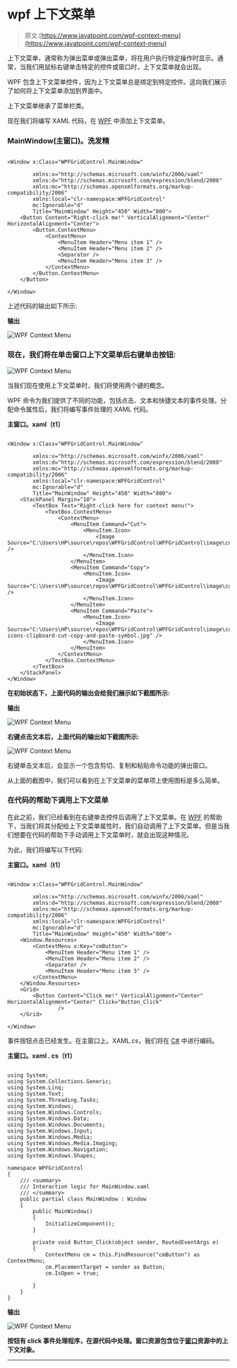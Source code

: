# wpf 上下文菜单

> 原文:[https://www.javatpoint.com/wpf-context-menu](https://www.javatpoint.com/wpf-context-menu)

上下文菜单，通常称为弹出菜单或弹出菜单，将在用户执行特定操作时显示。通常，当我们用鼠标右键单击特定的控件或窗口时，上下文菜单就会出现。

WPF 包含上下文菜单控件，因为上下文菜单总是绑定到特定控件。这向我们展示了如何将上下文菜单添加到界面中。

上下文菜单继承了菜单栏类。

现在我们将编写 XAML 代码，在 [WPF](https://www.javatpoint.com/wpf) 中添加上下文菜单。

### MainWindow(主窗口)。洗发精

```

<Window x:Class="WPFGridControl.MainWindow"

        xmlns:x="http://schemas.microsoft.com/winfx/2006/xaml"
        xmlns:d="http://schemas.microsoft.com/expression/blend/2008"
        xmlns:mc="http://schemas.openxmlformats.org/markup-compatibility/2006"
        xmlns:local="clr-namespace:WPFGridControl"
        mc:Ignorable="d"
        Title="MainWindow" Height="450" Width="800">
    <Button Content="Right-click me!" VerticalAlignment="Center" HorizontalAlignment="Center">
        <Button.ContextMenu>
            <ContextMenu>
                <MenuItem Header="Menu item 1" />
                <MenuItem Header="Menu item 2" />
                <Separator />
                <MenuItem Header="Menu item 3" />
            </ContextMenu>
        </Button.ContextMenu>
    </Button>

</Window>

```

上述代码的输出如下所示:

**输出**

![WPF Context Menu](img/2f59ca7b9fa448560d4967891a94f15c.png)

### 现在，我们将在单击窗口上下文菜单后右键单击按钮:

![WPF Context Menu](img/f5ab2372ec2126aad0939474853f3959.png)

当我们现在使用上下文菜单时，我们将使用两个键的概念。

WPF 命令为我们提供了不同的功能，包括点击、文本和快捷文本的事件处理。分配命令属性后，我们将编写事件处理的 XAML 代码。

**主窗口。xaml〔t1〕**

```

<Window x:Class="WPFGridControl.MainWindow"

        xmlns:x="http://schemas.microsoft.com/winfx/2006/xaml"
        xmlns:d="http://schemas.microsoft.com/expression/blend/2008"
        xmlns:mc="http://schemas.openxmlformats.org/markup-compatibility/2006"
        xmlns:local="clr-namespace:WPFGridControl"
        mc:Ignorable="d"
        Title="MainWindow" Height="450" Width="800">
    <StackPanel Margin="10">
        <TextBox Text="Right-click here for context menu!">
            <TextBox.ContextMenu>
                <ContextMenu>
                    <MenuItem Command="Cut">
                        <MenuItem.Icon>
                            <Image Source="C:\Users\HP\source\repos\WPFGridControl\WPFGridControl\image\cut.jpg" />
                        </MenuItem.Icon>
                    </MenuItem>
                    <MenuItem Command="Copy">
                        <MenuItem.Icon>
                            <Image Source="C:\Users\HP\source\repos\WPFGridControl\WPFGridControl\image\copy.jpg" />
                        </MenuItem.Icon>
                    </MenuItem>
                    <MenuItem Command="Paste">
                        <MenuItem.Icon>
                            <Image Source="C:\Users\HP\source\repos\WPFGridControl\WPFGridControl\image\computer-icons-clipboard-cut-copy-and-paste-symbol.jpg" />
                        </MenuItem.Icon>
                    </MenuItem>
                </ContextMenu>
            </TextBox.ContextMenu>
        </TextBox>
    </StackPanel>
</Window>

```

**在初始状态下，上面代码的输出会给我们展示如下截图所示:**

**输出**

![WPF Context Menu](img/fd454b5f7711e1554f33a7ad3920cc74.png)

**右键点击文本后，上面代码的输出如下截图所示:**

![WPF Context Menu](img/da3e225176cbf7b68a400d06381b8466.png)

右键单击文本后，会显示一个包含剪切、复制和粘贴命令功能的弹出窗口。

从上面的截图中，我们可以看到在上下文菜单的菜单项上使用图标是多么简单。

### 在代码的帮助下调用上下文菜单

在此之前，我们已经看到在右键单击控件后调用了上下文菜单。在 [WPF](https://www.javatpoint.com/wpf-interview-questions) 的帮助下，当我们将其分配给上下文菜单属性时，我们自动调用了上下文菜单。但是当我们想要在代码的帮助下手动调用上下文菜单时，就会出现这种情况。

为此，我们将编写以下代码:

**主窗口。xaml〔t1〕**

```

<Window x:Class="WPFGridControl.MainWindow"

        xmlns:x="http://schemas.microsoft.com/winfx/2006/xaml"
        xmlns:d="http://schemas.microsoft.com/expression/blend/2008"
        xmlns:mc="http://schemas.openxmlformats.org/markup-compatibility/2006"
        xmlns:local="clr-namespace:WPFGridControl"
        mc:Ignorable="d"
        Title="MainWindow" Height="450" Width="800">
    <Window.Resources>
        <ContextMenu x:Key="cmButton">
            <MenuItem Header="Menu item 1" />
            <MenuItem Header="Menu item 2" />
            <Separator />
            <MenuItem Header="Menu item 3" />
        </ContextMenu>
    </Window.Resources>
    <Grid>
        <Button Content="Click me!" VerticalAlignment="Center" HorizontalAlignment="Center" Click="Button_Click"
                />
    </Grid>

</Window>

```

事件按钮点击已经发生。在主窗口上。XAML.cs，我们将在 [C#](https://www.javatpoint.com/c-sharp-tutorial) 中进行编码。

**主窗口。xaml . cs〔t1〕**

```

using System;
using System.Collections.Generic;
using System.Linq;
using System.Text;
using System.Threading.Tasks;
using System.Windows;
using System.Windows.Controls;
using System.Windows.Data;
using System.Windows.Documents;
using System.Windows.Input;
using System.Windows.Media;
using System.Windows.Media.Imaging;
using System.Windows.Navigation;
using System.Windows.Shapes;

namespace WPFGridControl
{
    /// <summary>
    /// Interaction logic for MainWindow.xaml
    /// </summary>
    public partial class MainWindow : Window
    {
        public MainWindow()
        {
            InitializeComponent();
        }

        private void Button_Click(object sender, RoutedEventArgs e)
        {
            ContextMenu cm = this.FindResource("cmButton") as ContextMenu;
            cm.PlacementTarget = sender as Button;
            cm.IsOpen = true;

        }
    }
}

```

**输出**

![WPF Context Menu](img/78c484a640f1d36b33d27343ecf7b90d.png)

**按钮有 click 事件处理程序，在源代码中处理。窗口资源包含位于[窗口](https://www.javatpoint.com/windows)资源中的上下文对象。**

* * *